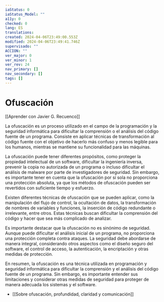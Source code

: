 ```yaml
---
iaStatus: 0
iaStatus_Model: ""
a11y: 0
checked: 0
lang: ES
translations: 
created: 2024-04-06T23:49:00.553Z
modified: 2024-04-06T23:49:41.746Z
supervisado: ""
ACCION: ""
ver_major: 0
ver_minor: 1
ver_rev: 24
nav_primary: []
nav_secondary: []
tags: []
---
```

# Ofuscación

[[Aprender con Javier G. Recuenco]]

La ofuscación es un proceso utilizado en el campo de la programación y la seguridad informática para dificultar la comprensión o el análisis del código fuente de un programa. Consiste en aplicar técnicas de transformación al código fuente con el objetivo de hacerlo más confuso y menos legible para los humanos, mientras se mantiene su funcionalidad para las máquinas.

La ofuscación puede tener diferentes propósitos, como proteger la propiedad intelectual de un software, dificultar la ingeniería inversa, prevenir la copia no autorizada de un programa o incluso dificultar el análisis de malware por parte de investigadores de seguridad. Sin embargo, es importante tener en cuenta que la ofuscación por sí sola no proporciona una protección absoluta, ya que los métodos de ofuscación pueden ser revertidos con suficiente tiempo y esfuerzo.

Existen diferentes técnicas de ofuscación que se pueden aplicar, como la manipulación del flujo de control, la ocultación de datos, la transformación de nombres de variables y funciones, la inserción de código redundante o irrelevante, entre otros. Estas técnicas buscan dificultar la comprensión del código y hacer que sea más complicado de analizar.

Es importante destacar que la ofuscación no es sinónimo de seguridad. Aunque puede dificultar el análisis inicial de un programa, no proporciona una protección completa contra ataques. La seguridad debe abordarse de manera integral, considerando otros aspectos como el diseño seguro del software, el control de acceso, la autenticación, la encriptación y otras medidas de protección.

En resumen, la ofuscación es una técnica utilizada en programación y seguridad informática para dificultar la comprensión y el análisis del código fuente de un programa. Sin embargo, es importante entender sus limitaciones y considerar otras medidas de seguridad para proteger de manera adecuada los sistemas y el software.

* [[Sobre ofuscación, profundidad, claridad y comunicación]]